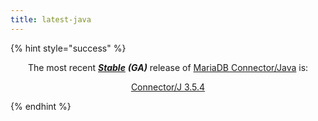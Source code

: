 ```yaml
---
title: latest-java
---
```


{% hint style="success" %}
<p align="center">The most recent <a href="../../mariadb-release-criteria.md"><em><strong>Stable</strong></em></a> <em><strong>(GA)</strong></em> release of <a href="https://app.gitbook.com/s/CjGYMsT2MVP4nd3IyW2L/mariadb-connector-j">MariaDB Connector/Java</a> is:</p>

<p align="center"><a href="../../connectors/java/3.5/mariadb-connector-j-3-5-4-release-notes.md" class="button secondary">Connector/J 3.5.4</a></p>
{% endhint %}
